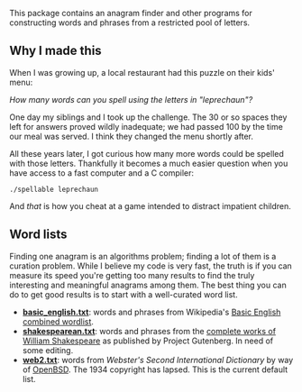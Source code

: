 This package contains an anagram finder and other programs for constructing words and phrases from a restricted pool of letters.


## Why I made this

When I was growing up, a local restaurant had this puzzle on their kids' menu:

*How many words can you spell using the letters in "leprechaun"?*

One day my siblings and I took up the challenge. The 30 or so spaces they left for answers proved wildly inadequate; we had passed 100 by the time our meal was served. I think they changed the menu shortly after.

All these years later, I got curious how many more words could be spelled with those letters. Thankfully it becomes a much easier question when you have access to a fast computer and a C compiler:

`./spellable leprechaun`

And *that* is how you cheat at a game intended to distract impatient children.


## Word lists

Finding one anagram is an algorithms problem; finding a lot of them is a curation problem. While I believe my code is very fast, the truth is if you can measure its speed you're getting too many results to find the truly interesting and meaningful anagrams among them. The best thing you can do to get good results is to start with a well-curated word list.

* **[basic_english.txt](basic_english.txt)**: words and phrases from Wikipedia's [Basic English combined wordlist](https://simple.wikipedia.org/wiki/Wikipedia:Basic_English_combined_wordlist).
* **[shakespearean.txt](shakespearean.txt)**: words and phrases from the [complete works of William Shakespeare](https://gutenberg.org/ebooks/100) as published by Project Gutenberg. In need of some editing.
* **[web2.txt](web2.txt)**: words from *Webster's Second International Dictionary* by way of [OpenBSD](https://cvsweb.openbsd.org/src/share/dict/). The 1934 copyright has lapsed. This is the current default list.
